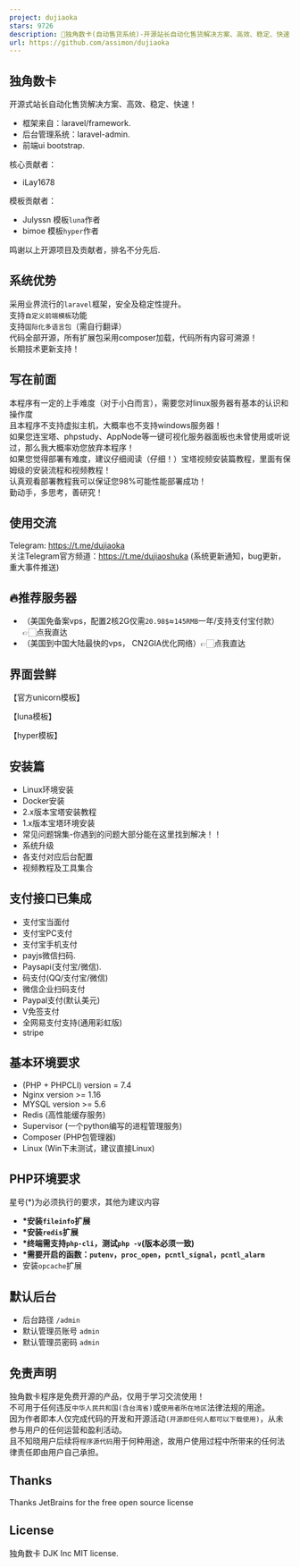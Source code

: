 ```yaml
---
project: dujiaoka
stars: 9726
description: 🦄独角数卡(自动售货系统)-开源站长自动化售货解决方案、高效、稳定、快速！🚀🚀🎉🎉
url: https://github.com/assimon/dujiaoka
---
```


独角数卡
----

开源式站长自动化售货解决方案、高效、稳定、快速！

-   框架来自：laravel/framework.
-   后台管理系统：laravel-admin.
-   前端ui bootstrap.

核心贡献者：

-   iLay1678

模板贡献者：

-   Julyssn 模板`luna`作者
-   bimoe 模板`hyper`作者

鸣谢以上开源项目及贡献者，排名不分先后.

系统优势
----

采用业界流行的`laravel`框架，安全及稳定性提升。  
支持`自定义前端模板`功能  
支持`国际化多语言包`（需自行翻译）  
代码全部开源，所有扩展包采用composer加载，代码所有内容可溯源！  
长期技术更新支持！

写在前面
----

本程序有一定的上手难度（对于小白而言），需要您对linux服务器有基本的认识和操作度  
且本程序不支持虚拟主机，大概率也不支持windows服务器！  
如果您连宝塔、phpstudy、AppNode等一键可视化服务器面板也未曾使用或听说过，那么我大概率劝您放弃本程序！  
如果您觉得部署有难度，建议仔细阅读（仔细！）宝塔视频安装篇教程，里面有保姆级的安装流程和视频教程！  
认真观看部署教程我可以保证您98%可能性能部署成功！  
勤动手，多思考，善研究！

使用交流
----

Telegram: https://t.me/dujiaoka  
关注Telegram官方频道：https://t.me/dujiaoshuka (系统更新通知，bug更新，重大事件推送)

🔥推荐服务器
-------

-   （美国免备案vps，配置2核2G仅需`20.98$`≈`145RMB`一年/支持支付宝付款）👉🏻点我直达
-   （美国到中国大陆最快的vps， CN2GIA优化网络）👉🏻点我直达

界面尝鲜
----

【官方unicorn模板】

【luna模板】

【hyper模板】  

安装篇
---

-   Linux环境安装
-   Docker安装
-   2.x版本宝塔安装教程
-   1.x版本宝塔环境安装
-   常见问题锦集-你遇到的问题大部分能在这里找到解决！！
-   系统升级
-   各支付对应后台配置
-   视频教程及工具集合

支付接口已集成
-------

-   支付宝当面付
-   支付宝PC支付
-   支付宝手机支付
-   payjs微信扫码.
-   Paysapi(支付宝/微信).
-   码支付(QQ/支付宝/微信)
-   微信企业扫码支付
-   Paypal支付(默认美元)
-   V免签支付
-   全网易支付支持(通用彩虹版)
-   stripe

基本环境要求
------

-   (PHP + PHPCLI) version = 7.4
-   Nginx version >= 1.16
-   MYSQL version >= 5.6
-   Redis (高性能缓存服务)
-   Supervisor (一个python编写的进程管理服务)
-   Composer (PHP包管理器)
-   Linux (Win下未测试，建议直接Linux)

PHP环境要求
-------

星号(\*)为必须执行的要求，其他为建议内容

-   **\*安装`fileinfo`扩展**
-   **\*安装`redis`扩展**
-   **\*终端需支持`php-cli`，测试`php -v`(版本必须一致)**
-   **\*需要开启的函数：`putenv`，`proc_open`，`pcntl_signal`，`pcntl_alarm`**
-   安装`opcache`扩展

默认后台
----

-   后台路径 `/admin`
-   默认管理员账号 `admin`
-   默认管理员密码 `admin`

免责声明
----

独角数卡程序是免费开源的产品，仅用于学习交流使用！  
不可用于任何违反`中华人民共和国(含台湾省)`或`使用者所在地区`法律法规的用途。  
因为作者即本人仅完成代码的开发和开源活动`(开源即任何人都可以下载使用)`，从未参与用户的任何运营和盈利活动。  
且不知晓用户后续将`程序源代码`用于何种用途，故用户使用过程中所带来的任何法律责任即由用户自己承担。

Thanks
------

Thanks JetBrains for the free open source license

License
-------

独角数卡 DJK Inc MIT license.
